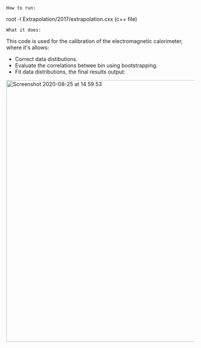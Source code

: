 ```
How to run:
```

root -l Extrapolation/2017/extrapolation.cxx (c++ file)

```
What it does:
```

This code is used for the calibration of the electromagnetic calorimeter, where it's allows:

- Correct data distibutions.
- Evaluate the correlations betwee bin using bootstrapping.
- Fit data distributions, the final results output:

<img width="700" alt="Screenshot 2020-08-25 at 14 59 53" src="https://user-images.githubusercontent.com/53044514/91177261-b8c36800-e6e3-11ea-80fc-2509b886622d.png">
